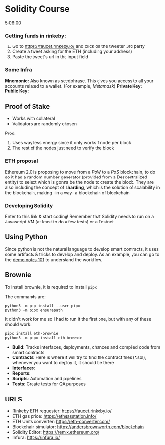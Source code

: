 # Solidity Course
[5:06:00](https://www.youtube.com/watch?v=M576WGiDBdQ&t=4s)


### Getting funds in rinkeby:
1. Go to https://faucet.rinkeby.io/ and click on the tweeter 3rd party
2. Create a tweet asking for the ETH (including your address)
3. Paste the tweet's url in the input field

### Some Infra

**Mnemonic:** Also known as seedphrase. This gives you access to all your accounts related to a wallet. (For example, *Metamask*)
**Private Key:**  
**Public Key:**

## Proof of Stake

- Works with collateral
- Validators are randomly chosen 

Pros:
1. Uses way less energy since it only works 1 node per block
2. The rest of the nodes just need to verify the block

### ETH proposal
Ethereum 2.0 is proposing to move from a *PoW* to a *PoS* blockchain, to do so it has a random number generator (provided from a Descentralized entity) to select which is gonna be the node to create the block. They are also including the concept of **sharding**, which is the solution of scalability in the blockchain, making -in a way- a blockchain of blockchain

### Developing Solidity

Enter to this link & start coding! Remember that Solidity needs to run on a Javascript VM (at least to do a few tests) or a Testnet

## Using Python
Since python is not the natural language to develop smart contracts, it uses some artifacts & tricks to develop and deploy. As an example, you can go to the [demo notes 101](/demos/web3_py_simple_storage/notes.md) to understand the workflow.


## Brownie
To install brownie, it is required to install `pipx`

The commands are:
```
python3 -m pip install --user pipx
python3 -m pipx ensurepath
```
It didn't work for me so I had to run it the first one, but with any of these should work:
```
pipx install eth-brownie
python3 -m pipx install eth-brownie
```

- **Build**: Tracks interfaces, deployments, chances and compiled code from smart contracts
- **Contracts**: Here is where it will try to find the contract files (*.sol), whenever you want to deploy it, it should be there
- **Interfaces**:
- **Reports**:
- **Scripts**: Automation and pipelines
- **Tests**: Create tests for QA purposes

## URLS
- Rinkeby ETH requester: https://faucet.rinkeby.io/
- ETH gas price: https://ethgasstation.info/
- ETH Units converter: https://eth-converter.com/
- Blockchain simulator: https://andersbrownworth.com/blockchain
- Solidity Editor: https://remix.ethereum.org/
- Infura: https://infura.io/
